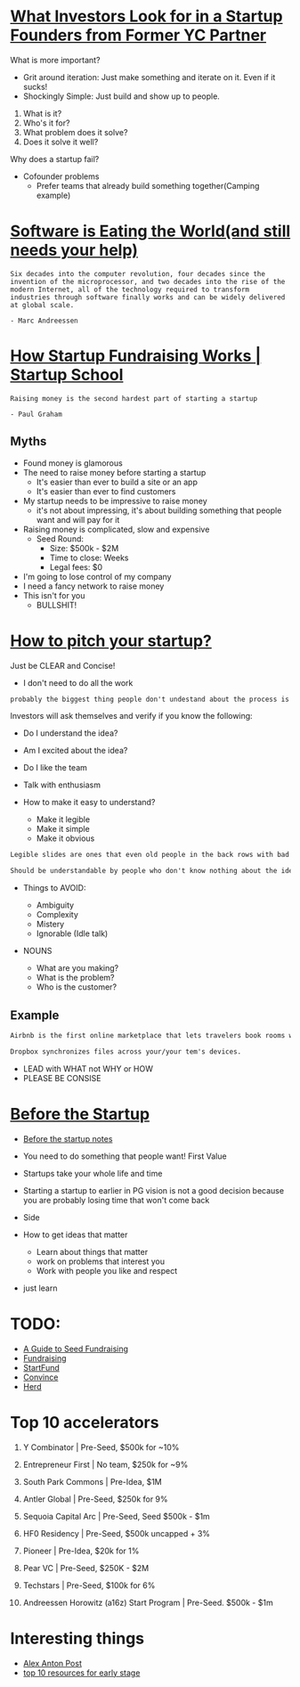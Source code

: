 # [What Investors Look for in a Startup Founders from Former YC Partner](https://www.youtube.com/watch?v=4cDCl4cS5xY&ab_channel=JomaTech)

What is more important?

- Grit around iteration: Just make something and iterate on it. Even if it sucks!
- Shockingly Simple: Just build and show up to people.

1. What is it?
2. Who's it for?
3. What problem does it solve?
4. Does it solve it well?

Why does a startup fail?

- Cofounder problems
    - Prefer teams that already build something together(Camping example)

# [Software is Eating the World(and still needs your help)](https://www.youtube.com/watch?v=I8bq5Xamzuo&ab_channel=GarryTan)

```
Six decades into the computer revolution, four decades since the invention of the microprocessor, and two decades into the rise of the modern Internet, all of the technology required to transform industries through software finally works and can be widely delivered at global scale.

- Marc Andreessen
```

# [How Startup Fundraising Works | Startup School](https://www.youtube.com/watch?v=zBUhQPPS9AY&list=WL&index=2&t=211s&ab_channel=YCombinator)

```
Raising money is the second hardest part of starting a startup

- Paul Graham
```

## Myths

- Found money is glamorous
- The need to raise money before starting a startup
    - It's easier than ever to build a site or an app
    - It's easier than ever to find customers
- My startup needs to be impressive to raise money
  - it's not about impressing, it's about building something that people want and will pay for it
- Raising money is complicated, slow and expensive
    - Seed Round:
        - Size: $500k - $2M
        - Time to close: Weeks
        - Legal fees: $0
- I'm going to lose control of my company
- I need a fancy network to raise money
- This isn't for you
    - BULLSHIT!

# [How to pitch your startup?](https://www.youtube.com/watch?v=17XZGUX_9iM&ab_channel=YCombinator)

Just be CLEAR and Concise!

- I don't need to do all the work

```txt
probably the biggest thing people don't undestand about the process is the importance of express youself clearly.
```

Investors will ask themselves and verify if you know the following:

- Do I understand the idea?
- Am I excited about the idea?
- Do I like the team

- Talk with enthusiasm
- How to make it easy to understand?
    - Make it legible
    - Make it simple
    - Make it obvious

```txt
Legible slides are ones that even old people in the back rows with bad eyesight can read.

Should be understandable by people who don't know nothing about the idea or the topic.
```

- Things to AVOID:
    - Ambiguity
    - Complexity
    - Mistery
    - Ignorable (Idle talk)

- NOUNS
    - What are you making?
    - What is the problem?
    - Who is the customer?

## Example

```txt
Airbnb is the first online marketplace that lets travelers book rooms with locals, rather than hotels.

Dropbox synchronizes files across your/your tem's devices.
```

- LEAD with WHAT not WHY or HOW
- PLEASE BE CONSISE

# [Before the Startup](https://www.youtube.com/watch?v=ii1jcLg-eIQ&t=9s&ab_channel=YCombinator:TheVault)

- [Before the startup notes](https://paulgraham.com/before.html)

- You need to do something that people want! First Value
- Startups take your whole life and time
- Starting a startup to earlier in PG vision is not a good decision because you are probably losing time that won't come back
- Side
- How to get ideas that matter
    - Learn about things that matter
    - work on problems that interest you
    - Work with people you like and respect
- just learn

# TODO:

- [A Guide to Seed Fundraising](https://www.ycombinator.com/library/4A-a-guide-to-seed-fundraising)
- [Fundraising](http://www.paulgraham.com/fundraising.html)
- [StartFund](http://www.paulgraham.com/startupfund.html)
- [Convince](http://www.paulgraham.com/convince.html)
- [Herd](http://www.paulgraham.com/herd.html)

# Top 10 accelerators

1. Y Combinator | Pre-Seed, $500k for ~10%

2. Entrepreneur First | No team, $250k for ~9%

3. South Park Commons | Pre-Idea, $1M

4. Antler Global | Pre-Seed, $250k for 9%

5. Sequoia Capital Arc | Pre-Seed, Seed $500k - $1m

6. HF0 Residency | Pre-Seed, $500k uncapped + 3%

7. Pioneer | Pre-Idea, $20k for 1%

8. Pear VC | Pre-Seed, $250K - $2M

9. Techstars | Pre-Seed, $100k for 6%

10. Andreessen Horowitz (a16z) Start Program | Pre-Seed. $500k - $1m

# Interesting things

- [Alex Anton Post](https://www.linkedin.com/posts/alexanton_fundraising-venturecapital-captaaexaetoderecursos-activity-7221856666131054593-391S?utm_source=share&utm_medium=member_desktop)
- [top 10 resources for early stage](https://www.linkedin.com/posts/yrebryk_top-10-resources-for-early-stage-startup-activity-7222554246963970049-376v?utm_source=share&utm_medium=member_desktop)
